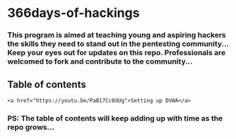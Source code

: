 # 366days-of-hackings
### This program is aimed at teaching young and aspiring hackers the skills they need to stand out in the pentesting community... Keep your eyes out for updates on this repo. Professionals are welcomed to fork and contribute to the community...

## Table of contents
	<a href="https://youtu.be/PaB17Cc0dUg">Setting up DVWA</a>

### PS: The table of contents will keep adding up with time as the repo grows...